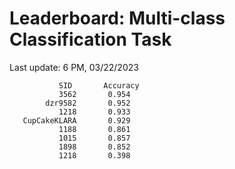# Leaderboard: Multi-class Classification Task

Last update: 6 PM, 03/22/2023  

```
           SID       Accuracy 
           3562		  0.954
        dzr9582		  0.952
           1218		  0.933
   CupCakeKLARA		  0.929
           1188		  0.861
           1015		  0.857
           1898		  0.852
           1218		  0.398
```
